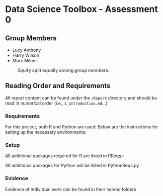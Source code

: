 # Data Science Toolbox - Assessment 0

## Group Members
- Lucy Anthony
- Harry Wilson
- Mark Milner
  

> **Equity split equally among group members.**

## Reading Order and Requirements
All report content can be found under the `/Report` directory and should be read in numerical order (i.e., `1_Introduction.md`...)

### Requirements

For this project, both R and Python are used. Below are the instructions for setting up the necessary environments:

### Setup

All additional packages required for R are listed in RReqs.r

All additional packages for Python will be listed in PythonReqs.py

### Evidence 

Evidence of individual work can be found in their named folders
